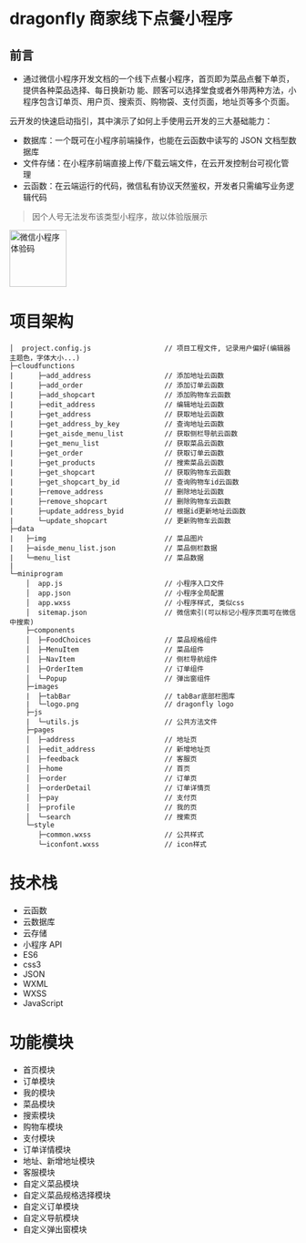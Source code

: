 # dragonfly 商家线下点餐小程序

## 前言

- 通过微信小程序开发文档的一个线下点餐小程序，首页即为菜品点餐下单页，提供各种菜品选择、每日换新功
  能、顾客可以选择堂食或者外带两种方法，小程序包含订单页、用户页、搜索页、购物袋、支付页面，地址页等多个页面。

云开发的快速启动指引，其中演示了如何上手使用云开发的三大基础能力：

- 数据库：一个既可在小程序前端操作，也能在云函数中读写的 JSON 文档型数据库
- 文件存储：在小程序前端直接上传/下载云端文件，在云开发控制台可视化管理
- 云函数：在云端运行的代码，微信私有协议天然鉴权，开发者只需编写业务逻辑代码

> 因个人号无法发布该类型小程序，故以体验版展示

<a href="https://dcanmera.github.io" target="_blank">
  <img src="dragonfly/dragonfly.jpg" alt="微信小程序体验码" style="width:100px;height:100px;"/>
</a>

# 项目架构

```
│  project.config.js                  // 项目工程文件, 记录用户偏好(编辑器主题色，字体大小...)
├─cloudfunctions
|      ├─add_address                  // 添加地址云函数
|      ├─add_order                    // 添加订单云函数
|      ├─add_shopcart                 // 添加购物车云函数
|      ├─edit_address                 // 编辑地址云函数
|      ├─get_address                  // 获取地址云函数
|      ├─get_address_by_key           // 查询地址云函数
|      ├─get_aisde_menu_list          // 获取侧栏导航云函数
|      ├─get_menu_list                // 获取菜品云函数
|      ├─get_order                    // 获取订单云函数
|      ├─get_products                 // 搜索菜品云函数
|      ├─get_shopcart                 // 获取购物车云函数
|      ├─get_shopcart_by_id           // 查询购物车id云函数
|      ├─remove_address               // 删除地址云函数
|      ├─remove_shopcart              // 删除购物车云函数
|      ├─update_address_byid          // 根据id更新地址云函数
|      └─update_shopcart              // 更新购物车云函数
├─data
|   ├─img                             // 菜品图片
|   ├─aisde_menu_list.json            // 菜品侧栏数据
|   └─menu_list                       // 菜品数据
|
└─miniprogram
    │  app.js                         // 小程序入口文件
    │  app.json                       // 小程序全局配置
    │  app.wxss                       // 小程序样式, 类似css
    │  sitemap.json                   // 微信索引(可以标记小程序页面可在微信中搜索)
    ├─components
    │  ├─FoodChoices                  // 菜品规格组件
    │  ├─MenuItem                     // 菜品组件
    │  ├─NavItem                      // 侧栏导航组件
    │  ├─OrderItem                    // 订单组件
    │  └─Popup                        // 弹出窗组件
    ├─images
    |  ├─tabBar                       // tabBar底部栏图库
    |  └─logo.png                     // dragonfly logo
    ├─js
    |  └─utils.js                     // 公共方法文件
    ├─pages
    │  ├─address                      // 地址页
    │  ├─edit_address                 // 新增地址页
    │  ├─feedback                     // 客服页
    │  ├─home                         // 首页
    │  ├─order                        // 订单页
    │  ├─orderDetail                  // 订单详情页
    │  ├─pay                          // 支付页
    │  ├─profile                      // 我的页
    │  └─search                       // 搜索页
    └─style
       ├─common.wxss                  // 公共样式
       └─iconfont.wxss                // icon样式

```

# 技术栈

- 云函数
- 云数据库
- 云存储
- 小程序 API
- ES6
- css3
- JSON
- WXML
- WXSS
- JavaScript

# 功能模块

- 首页模块
- 订单模块
- 我的模块
- 菜品模块
- 搜索模块
- 购物车模块
- 支付模块
- 订单详情模块
- 地址、新增地址模块
- 客服模块
- 自定义菜品模块
- 自定义菜品规格选择模块
- 自定义订单模块
- 自定义导航模块
- 自定义弹出窗模块
